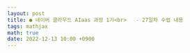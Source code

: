 ```yaml
---
layout: post
title: ● 네이버 클라우드 AIaas 과정 1기<br>   - 27일차 수업 내용
tags: mathjax
math: true
date: 2022-12-13 10:00 +0900
---
```


## 



















